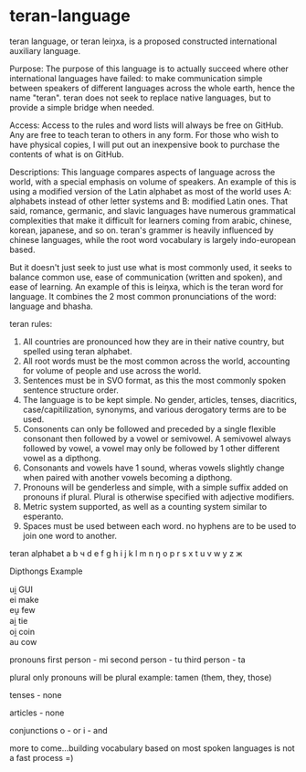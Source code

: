 # teran-language
teran language, or teran leiŋxa, is a proposed constructed international auxiliary language. 

Purpose: The purpose of this language is to actually succeed where other international languages have failed: to make communication simple between speakers of different languages across the whole earth, hence the name "teran". teran does not seek to replace native languages, but to provide a simple bridge when needed.

Access: Access to the rules and word lists will always be free on GitHub. Any are free to teach teran to others in any form. For those who wish to have physical copies, I will put out an inexpensive book to purchase the contents of what is on GitHub. 

Descriptions: This language compares aspects of language across the world, with a special emphasis on volume of speakers. An example of this is using a modified version of the Latin alphabet as most of the world uses 
A: alphabets instead of other letter systems and 
B: modified Latin ones. 
That said, romance, germanic, and slavic languages have numerous grammatical complexities that make it difficult for learners coming from arabic, chinese, korean, japanese, and so on. teran's grammer is heavily influenced by chinese languages, while the root word vocabulary is largely indo-european based. 

But it doesn't just seek to just use what is most commonly used, it seeks to balance common use, ease of communication (written and spoken), and ease of learning. An example of this is leiŋxa, which is the teran word for language. It combines the 2 most common pronunciations of the word: language and bhasha. 

teran rules:
1. All countries are pronounced how they are in their native country, but spelled using teran alphabet.
2. All root words must be the most common across the world, accounting for volume of people and use across the world.
3. Sentences must be in SVO format, as this the most commonly spoken sentence structure order.
4. The language is to be kept simple. No gender, articles, tenses, diacritics, case/capitilization, synonyms, and various derogatory terms are to be used. 
5. Consonents can only be followed and preceded by a single flexible consonant then followed by a vowel or semivowel. A semivowel always followed by vowel, a vowel may only be followed by 1 other different vowel as a dipthong.
6. Consonants and vowels have 1 sound, wheras vowels slightly change when paired with another vowels becoming a dipthong. 
7. Pronouns will be genderless and simple, with a simple suffix added on pronouns if plural. Plural is otherwise specified with adjective modifiers.
8. Metric system supported, as well as a counting system similar to esperanto.
9. Spaces must be used between each word. no hyphens are to be used to join one word to another.

teran alphabet
a
b
ч
d
e
f
g
h
i
j 
k
l
m
n
ŋ 
o
p
r
s
x 
t
u
v
w
y
z
ж

Dipthongs	Example <br>

ui̯	GUI <br>
ei 	make <br>
eu̯	few <br>
ai̯	tie <br>
oi̯	coin <br>
au	cow

pronouns
first person - mi
second person - tu
third person - ta

plural
only pronouns will be plural
example: tamen (them, they, those)

tenses - none

articles - none

conjunctions
o - or
i - and

more to come...building vocabulary based on most spoken languages is not a fast process =)
